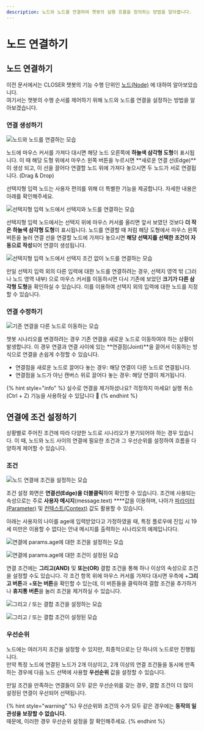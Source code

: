 ```yaml
---
description: 노드와 노드를 연결하여 챗봇의 실행 흐름을 정의하는 방법을 알아봅니다.
---
```


# 노드 연결하기

## 노드 연결하기 <a id="connection"></a>

이전 문서에서는 CLOSER 챗봇의 기능 수행 단위인 [노드\(Node\)](node/) 에 대하여 알아보았습니다.   
여기서는 챗봇의 수행 순서를 제어하기 위해 노드와 노드를 연결을 설정하는 방법을 알아보겠습니다.

### 연결 생성하기 <a id="connection-create"></a>

![&#xB178;&#xB4DC;&#xC640; &#xB178;&#xB4DC;&#xB97C; &#xC5F0;&#xACB0;&#xD558;&#xB294; &#xBAA8;&#xC2B5;](../../.gitbook/assets/flow_editor_creating_edge.gif)

노드에 마우스 커서를 가져다 대시면 해당 노드 오른쪽에 **하늘색 삼각형 도형**이 표시됩니다. 이 때 해당 도형 위에서 마우스 왼쪽 버튼을 누르시면 **새로운 연결 선\(Edge\)**이 생성 되고, 이 선을 끌어다 연결할 노드 위에 가져다 놓으시면 두 노드가 서로 연결됩니다. \(Drag & Drop\)

선택지형 입력 노드는 사용자 편의를 위해 더 특별한 기능을 제공합니다. 자세한 내용은 아래를 확인해주세요. 

![&#xC120;&#xD0DD;&#xC9C0;&#xD615; &#xC785;&#xB825; &#xB178;&#xB4DC;&#xC5D0;&#xC11C; &#xC120;&#xD0DD;&#xC9C0;&#xC640; &#xB178;&#xB4DC;&#xB97C; &#xC5F0;&#xACB0;&#xD558;&#xB294; &#xBAA8;&#xC2B5;](../../.gitbook/assets/flow_editor_creating_edge_2.gif)

선택지형 입력 노드에서는 선택지 위에 마우스 커서를 올리면 앞서 보였던 것보다 **더 작은 하늘색 삼각형 도형**이 표시됩니다. 노드를 연결할 때 처럼 해당 도형에서 마우스 왼쪽 버튼을 눌러 연결 선을 연결할 노드에 가져다 놓으시면 **해당 선택지를 선택한 조건이 자동으로 작성**되어 연결이 생성됩니다.

![&#xC120;&#xD0DD;&#xC9C0;&#xD615; &#xC785;&#xB825; &#xB178;&#xB4DC;&#xC5D0;&#xC11C; &#xC120;&#xD0DD;&#xC9C0; &#xC870;&#xAC74; &#xC5C6;&#xC774; &#xB178;&#xB4DC;&#xB97C; &#xC5F0;&#xACB0;&#xD558;&#xB294; &#xBAA8;&#xC2B5;](../../.gitbook/assets/flow_editor_creating_edge_3.gif)

만일 선택지 입력 외의 다른 입력에 대한 노드를 연결하려는 경우, 선택지 영역 밖 \(그러나 노드 영역 내부\) 으로 마우스 커서를 이동하시면 다시 기존에 보았던 **크기가 다른 삼각형 도형**을 확인하실 수 있습니다. 이를 이용하여 선택지 외의 입력에 대한 노드를 지정할 수 있습니다. 

### 연결 수정하기 <a id="connection-move"></a>

![&#xAE30;&#xC874; &#xC5F0;&#xACB0;&#xC744; &#xB2E4;&#xB978; &#xB178;&#xB4DC;&#xB85C; &#xC774;&#xB3D9;&#xD558;&#xB294; &#xBAA8;&#xC2B5;](../../.gitbook/assets/flow-editor-editing-edge.gif)

챗봇 시나리오를 변경하려는 경우 기존 연결을 새로운 노드로 이동하여야 하는 상황이 발생합니다. 이 경우 연결과 연결 사이에 있는 **연결점\(Joint\)**을 끌어서 이동하는 방식으로 연결을 손쉽게 수정할 수 있습니다.

* 연결점을 새로운 노드로 끌어다 놓는 경우: 해당 연결이 다른 노드로 연결됩니다. 
* 연결점을 노드가 아닌 캔버스 위로 끌어다 놓는 경우: 해당 연결이 제거됩니다. 

{% hint style="info" %}
실수로 연결을 제거하셨나요? 걱정하지 마세요! 실행 취소 \(Ctrl + Z\) 기능을 사용하실 수 있답니다 🤗
{% endhint %}

## 연결에 조건 설정하기   <a id="conditional-connection"></a>

상황별로 주어진 조건에 따라 다양한 노드로 시나리오가 분기되어야 하는 경우 있습니다. 이 때, 노드와 노드 사이의 연결에 필요한 조건과 그 우선순위를 설정하여 흐름을 다양하게 제어할 수 있습니다.

### 조건 <a id="conditional-connection-condition"></a>

![&#xB178;&#xB4DC; &#xC5F0;&#xACB0;&#xC5D0; &#xC870;&#xAC74;&#xC744; &#xC124;&#xC815;&#xD558;&#xB294; &#xBAA8;&#xC2B5;](../../.gitbook/assets/flow-editor-creating-edge-condition.gif)

조건 설정 화면은 **연결선\(Edge\)을 더블클릭**하여 확인할 수 있습니다. 조건에 사용되는 속성으로는 주로 **사용자 메시지**\(message.text\) ****값을 이용하며, 나아가 [파라미터\(Parameter\)](parameter.md) 및 [컨텍스트\(Context\)](template-syntax.md#context) 값도 활용할 수 있습니다. 

아래는 사용자의 나이를 age에 입력받았다고 가정하였을 때, 특정 플로우에 진입 시 19세 미만은 이용할 수 없다는 안내 메시지를 출력하는 시나리오의 예제입니다다.

![&#xC5F0;&#xACB0;&#xC5D0; params.age&#xC5D0; &#xB300;&#xD55C; &#xC870;&#xAC74;&#xC744; &#xC124;&#xC815;&#xD558;&#xB294; &#xBAA8;&#xC2B5;](../../.gitbook/assets/flow-editor-edge-condition-1.png)

![&#xC5F0;&#xACB0;&#xC5D0; params.age&#xC5D0; &#xB300;&#xD55C; &#xC870;&#xAC74;&#xC774; &#xC124;&#xC815;&#xB41C; &#xBAA8;&#xC2B5;](../../.gitbook/assets/flow-editor-edge-condition-2.png)

연결 조건에는 **그리고\(AND\)** 및 **또는\(OR\)** 결합 조건을 통해 하나 이상의 속성으로 조건을 설정할 수도 있습니다. 각 조건 항목 위에 마우스 커서를 가져다 대시면 우측에 +**그리고 버튼**과 +**또는 버튼**을 확인할 수 있는데, 이 버튼들을 클릭하여 결합 조건을 추가하거나 **휴지통 버튼**을 눌러 조건을 제거하실 수 있습니다.

![&#xADF8;&#xB9AC;&#xACE0; / &#xB610;&#xB294; &#xACB0;&#xD569; &#xC870;&#xAC74;&#xC744; &#xC124;&#xC815;&#xD558;&#xB294; &#xBAA8;&#xC2B5;](../../.gitbook/assets/flow-editor-edge-condition-3.png)

![&#xADF8;&#xB9AC;&#xACE0; / &#xB610;&#xB294; &#xACB0;&#xD569; &#xC870;&#xAC74;&#xC774; &#xC124;&#xC815;&#xB41C; &#xBAA8;&#xC2B5;](../../.gitbook/assets/flow-editor-edge-condition-4.png)

### 우선순위   <a id="conditional-connection-priority"></a>

노드에는 여러가지 조건을 설정할 수 있지만, 최종적으로는 단 하나의 노드로만 진행됩니다.   
만약 특정 노드에 연결된 노드가 2개 이상이고, 2개 이상의 연결 조건들을 동시에 만족하는 경우에 다음 노드 선택에 사용할 **우선순위** 값을 설정할 수 있습니다.

만일 조건을 만족하는 연결들이 모두 같은 우선순위를 갖는 경우, 결합 조건이 더 많이 설정된 연결이 우선되어 선택됩니다.

{% hint style="warning" %}
우선순위와 조건의 수가 모두 같은 경우에는 **동작의 일관성을 보장할 수 없습니다.**  
때문에, 이러한 경우 우선순위 설정을 잘 확인해주세요.
{% endhint %}

